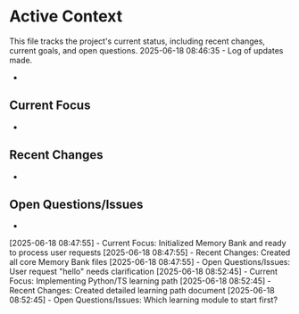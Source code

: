 # Active Context

This file tracks the project's current status, including recent changes, current goals, and open questions.
2025-06-18 08:46:35 - Log of updates made.

*

## Current Focus

*   

## Recent Changes

*   

## Open Questions/Issues

*
[2025-06-18 08:47:55] - Current Focus: Initialized Memory Bank and ready to process user requests
[2025-06-18 08:47:55] - Recent Changes: Created all core Memory Bank files
[2025-06-18 08:47:55] - Open Questions/Issues: User request "hello" needs clarification
[2025-06-18 08:52:45] - Current Focus: Implementing Python/TS learning path
[2025-06-18 08:52:45] - Recent Changes: Created detailed learning path document
[2025-06-18 08:52:45] - Open Questions/Issues: Which learning module to start first?
